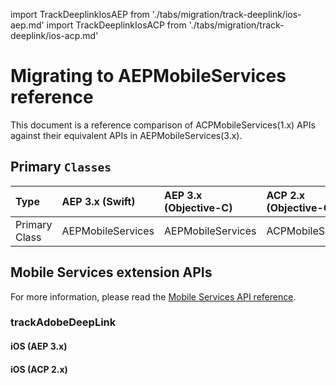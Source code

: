 import TrackDeeplinkIosAEP from './tabs/migration/track-deeplink/ios-aep.md'
import TrackDeeplinkIosACP from './tabs/migration/track-deeplink/ios-acp.md'

# Migrating to AEPMobileServices reference

This document is a reference comparison of ACPMobileServices(1.x) APIs against their equivalent APIs in AEPMobileServices(3.x).

## Primary `Classes`

| Type | AEP 3.x (Swift) | AEP 3.x (Objective-C) | ACP 2.x (Objective-C) |
| :--- | :--- | :--- | :--- |
| Primary Class | AEPMobileServices | AEPMobileServices | ACPMobileServices |

## Mobile Services extension APIs

For more information, please read the [Mobile Services API reference](./api-reference.md).

### trackAdobeDeepLink

<TabsBlock orientation="horizontal" slots="heading, content" repeat="2"/>

#### iOS (AEP 3.x)

<TrackDeeplinkIosAEP/>

#### iOS (ACP 2.x)

<TrackDeeplinkIosACP/>
